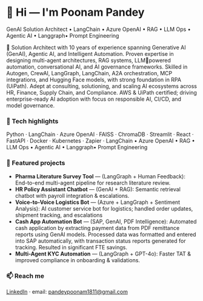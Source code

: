 # 👋 Hi — I'm Poonam Pandey
GenAI Solution Architect • LangChain • Azure OpenAI • RAG • LLM Ops • Agentic AI • Langgraph• Prompt Engineering

🔭 Solution Architect with 10 years of experience spanning Generative AI (GenAI), Agentic AI, and Intelligent Automation. Proven expertise in designing multi-agent architectures, RAG systems, LLMpowered automation, conversational AI, and AI governance frameworks. Skilled in Autogen, CrewAI, LangGraph, LangChain, A2A orchestration, MCP integrations, and Hugging Face models, with strong foundation in RPA (UiPath). Adept at consulting, solutioning, and scaling AI ecosystems across HR, Finance, Supply Chain, and Compliance. AWS & UiPath certified; driving enterprise-ready AI adoption with focus on responsible AI, CI/CD, and model governance.

### 🔧 Tech highlights
Python · LangChain · Azure OpenAI · FAISS · ChromaDB · Streamlit · React · FastAPI · Docker · Kubernetes · Zapier · LangChain • Azure OpenAI • RAG • LLM Ops • Agentic AI • Langgraph• Prompt Engineering

### 📌 Featured projects
- **Pharma Literature Survey Tool** — (LangGraph + Human Feedback): End-to-end multi-agent pipeline for research literature review.
- **HR Policy Assistant Chatbot** — (GenAI + RAG): Semantic retrieval chatbot with payroll integration & escalations.
- **Voice-to-Voice Logistics Bot** —  (Azure + LangGraph + Sentiment Analysis): AI customer service bot for logistics; handled order updates, shipment tracking, and escalations
- **Cash App Automation Bot** —  (SAP, GenAI, PDF Intelligence): Automated cash application by extracting payment data from PDF remittance reports using GenAI models. Processed data was formatted and entered into SAP automatically, with transaction status reports 
generated for tracking. Resulted in significant FTE savings.
- **Multi-Agent KYC Automation** —  (LangGraph + GPT-4o): Faster TAT & improved compliance in onboarding & validations.

### 📫 Reach me
[LinkedIn](linkedin.com/in/poonam-pandey-3a5509180) · email: pandeypoonam1811@gmail.com

